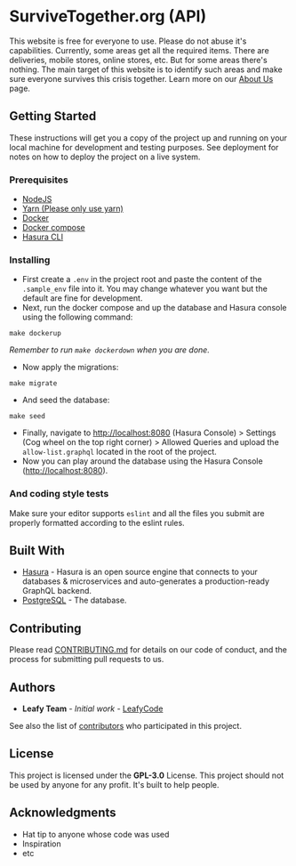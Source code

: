 # SurviveTogether.org (API)

This website is free for everyone to use. Please do not abuse it's capabilities. Currently, some areas get all the required items. There are deliveries, mobile stores, online stores, etc. But for some areas there's nothing. The main target of this website is to identify such areas and make sure everyone survives this crisis together. Learn more on our [About Us](https://survivetogether.org/about) page.

## Getting Started

These instructions will get you a copy of the project up and running on your local machine for development and testing purposes. See deployment for notes on how to deploy the project on a live system.

### Prerequisites

- [NodeJS](https://nodejs.org/en/)
- [Yarn (Please only use yarn)](https://classic.yarnpkg.com/en/docs/install)
- [Docker](https://docs.docker.com/install/)
- [Docker compose](https://docs.docker.com/compose/install/)
- [Hasura CLI](https://hasura.io/docs/1.0/graphql/manual/hasura-cli/index.html)

### Installing

- First create a `.env` in the project root and paste the content of the `.sample_env` file into it. You may change whatever you want but the default are fine for development.
- Next, run the docker compose and up the database and Hasura console using the following command:

```shell script
make dockerup
```
*Remember to run `make dockerdown` when you are done.*

- Now apply the migrations:

```shell script
make migrate
```

- And seed the database:

```shell script
make seed
```

- Finally, navigate to [http://localhost:8080](http://localhost:8080) (Hasura Console) > Settings (Cog wheel on the top right corner) > Allowed Queries and upload the `allow-list.graphql` located in the root of the project. 
- Now you can play around the database using the Hasura Console ([http://localhost:8080](http://localhost:8080)).

### And coding style tests

Make sure your editor supports `eslint` and all the files you submit are properly formatted according to the eslint rules.


## Built With

* [Hasura](https://hasura.io/) - Hasura is an open source engine that connects to your databases & microservices and auto-generates a production-ready GraphQL backend.
* [PostgreSQL](https://www.postgresql.org/) - The database.

## Contributing

Please read [CONTRIBUTING.md](https://gist.github.com/PurpleBooth/b24679402957c63ec426) for details on our code of conduct, and the process for submitting pull requests to us.

## Authors

* **Leafy Team** - *Initial work* - [LeafyCode](https://leafycode.com/)

See also the list of [contributors](https://github.com/LeafyCode/survive-together-api/contributors) who participated in this project.

## License

This project is licensed under the **GPL-3.0** License. This project should not be used by anyone for any profit. It's built to help people.

## Acknowledgments

* Hat tip to anyone whose code was used
* Inspiration
* etc

